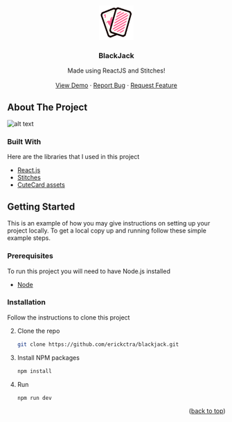 <br />
<div align="center">
  <a href="https://github.com/othneildrew/Best-README-Template">
    <img src="./public/assets/logo.png" alt="Logo" width="80" height="80">
  </a>

  <h3 align="center">BlackJack</h3>

  <p align="center">
    Made using ReactJS and Stitches!
    <br />
    <br />
    <a href="https://github.com/othneildrew/Best-README-Template">View Demo</a>
    ·
    <a href="https://github.com/erickctra/blackjack/issues">Report Bug</a>
    ·
    <a href="https://github.com/erickctra/blackjack/issues">Request Feature</a>
  </p>
</div>

## About The Project

![alt text](https://raw.githubusercontent.com/erickctra/blackjack/main/public/assets/screenshot.png)

### Built With

Here are the libraries that I used in this project

- [React.js](https://reactjs.org/)
- [Stitches](https://stitches.dev/)
- [CuteCard assets](https://dani-maccari.itch.io/cute-cards-deck)

<!-- GETTING STARTED -->

## Getting Started

This is an example of how you may give instructions on setting up your project locally.
To get a local copy up and running follow these simple example steps.

### Prerequisites

To run this project you will need to have Node.js installed

- [Node](https://nodejs.org/en/)

### Installation

Follow the instructions to clone this project

2. Clone the repo
   ```sh
   git clone https://github.com/erickctra/blackjack.git
   ```
3. Install NPM packages
   ```sh
   npm install
   ```
4. Run
   ```js
   npm run dev
   ```

<p align="right">(<a href="#top">back to top</a>)</p>

